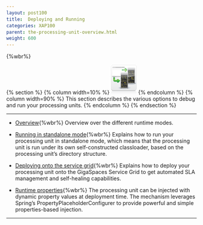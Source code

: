 ```yaml
---
layout: post100
title:  Deploying and Running
categories: XAP100
parent: the-processing-unit-overview.html
weight: 600
---
```


{%wbr%}

{% section %}
{% column width=10% %}
![counter-logo.jpg](/attachment_files/subject/deploy.png)
{% endcolumn %}
{% column width=90% %}
This section describes the various options to debug and run your processing units.
{% endcolumn %}
{% endsection %}


<hr/>


- [Overview](./deploying-and-running-the-processing-unit.html){%wbr%}
Overview over the different runtime modes.

- [Running in standalone mode](./running-in-standalone-mode.html){%wbr%}
Explains how to run your processing unit in standalone mode, which means that the processing unit is run under its own self-constructed classloader, based on the processing unit’s directory structure.

- [Deploying onto the service grid](./deploying-onto-the-service-grid.html){%wbr%}
Explains how to deploy your processing unit onto the GigaSpaces Service Grid to get automated SLA management and self-healing capabilities.

- [Runtime properties](./deployment-properties.html){%wbr%}
The processing unit can be injected with dynamic property values at deployment time. The mechanism leverages Spring’s PropertyPlaceholderConfigurer to provide powerful and simple properties-based injection.



<hr/>
